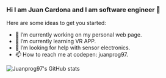 ### Hi I am Juan Cardona and I am software engineer  👋




Here are some ideas to get you started:

- 🔭 I’m currently working on my personal web page. 
- 🌱 I’m currently learning VR APP.
- 🤔 I’m looking for help with sensor electronics.
- 📫 How to reach me at codepen: juanprog97.

![Juanprog97's GitHub stats](https://github-readme-stats.vercel.app/api?username=juanprog97&show_icons=true&theme=radical)



